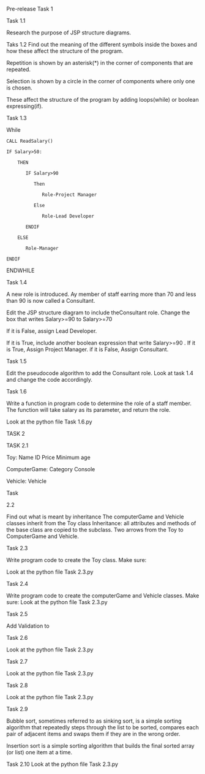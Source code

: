 Pre-release 
Task 1


Task 1.1

Research the purpose of JSP structure diagrams.



Taks 1.2
Find out the meaning of the different symbols inside the boxes and how these affect the structure of the program.



Repetition is shown by an asterisk(*) in the corner of components that are repeated.

Selection is shown by a circle in the corner of components where only one is chosen.

These affect the structure of the program by adding loops(while) or boolean expressing(if).




Task 1.3

While
 
    CALL ReadSalary()

    IF Salary>50:

        THEN

           IF Salary>90

              Then

                 Role-Project Manager

              Else

                 Role-Lead Developer

           ENDIF

        ELSE

           Role-Manager

    ENDIF

ENDWHILE



Task 1.4

A new role is introduced. Ay member of staff earring more than 70 and less than 90 is now called a Consultant.


Edit the JSP structure diagram to include theConsultant role.
Change the box that writes Salary>=90 to Salary>=70

If it is False, assign Lead Developer.

If it is True, include another boolean expression that write Salary>=90
.
If it is True, Assign Project Manager.
if it is False, Assign Consultant.


Task 1.5

Edit the pseudocode algorithm to add the Consultant role.
Look at task 1.4 and change the code accordingly.


Task 1.6

Write a function in program code to determine the role of a staff member.
The function will take salary as its parameter, and return the role.

Look at the python file Task 1.6.py



TASK 2

TASK 2.1

Toy: Name ID Price Minimum age           

ComputerGame: Category  Console         

Vehicle: Vehicle

Task 

2.2

Find out what is meant by inheritance 
The computerGame and Vehicle classes inherit from the Toy class
Inheritance: all attributes and methods of the base class are copied to the subclass.
Two arrows from the Toy to ComputerGame and Vehicle.


Task 2.3

Write program code to create the Toy class. Make sure:

Look at the python file Task 2.3.py



Task 2.4

Write program code to create the computerGame and Vehicle classes. Make sure:
Look at the python file Task 2.3.py



Task 2.5

Add Validation to 



Task 2.6

Look at the python file Task 2.3.py



Task 2.7

Look at the python file Task 2.3.py



Task 2.8

Look at the python file Task 2.3.py



Task 2.9

Bubble sort, sometimes referred to as sinking sort, is a simple sorting algorithm that repeatedly steps through the list to be sorted, compares each pair of adjacent items and swaps them if they are in the wrong order.


Insertion sort is a simple sorting algorithm that builds the final sorted array (or list) one item at a time.



Task 2.10
Look at the python file Task 2.3.py